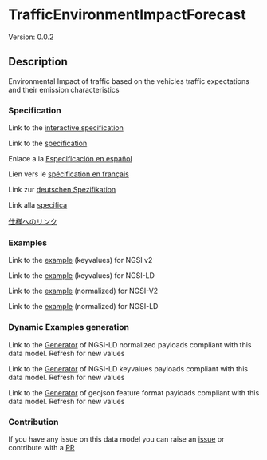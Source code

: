 # TrafficEnvironmentImpactForecast
Version: 0.0.2

## Description 

Environmental Impact of traffic based on the vehicles traffic expectations and their emission characteristics
### Specification

Link to the [interactive specification](https://swagger.lab.fiware.org/?url=https://smart-data-models.github.io/dataModel.Environment/TrafficEnvironmentImpactForecast/swagger.yaml)

Link to the [specification](https://github.com/smart-data-models/dataModel.Environment/blob/master/TrafficEnvironmentImpactForecast/doc/spec.md)

Enlace a la [Especificación en español](https://github.com/smart-data-models/dataModel.Environment/blob/master/TrafficEnvironmentImpactForecast/doc/spec_ES.md)

Lien vers le [spécification en français](https://github.com/smart-data-models/dataModel.Environment/blob/master/TrafficEnvironmentImpactForecast/doc/spec_FR.md)

Link zur [deutschen Spezifikation](https://github.com/smart-data-models/dataModel.Environment/blob/master/TrafficEnvironmentImpactForecast/doc/spec_DE.md)

Link alla [specifica](https://github.com/smart-data-models/dataModel.Environment/blob/master/TrafficEnvironmentImpactForecast/doc/spec_IT.md)

[仕様へのリンク](https://github.com/smart-data-models/dataModel.Environment/blob/master/TrafficEnvironmentImpactForecast/doc/spec_JA.md)
### Examples

Link to the [example](https://smart-data-models.github.io/dataModel.Environment/TrafficEnvironmentImpactForecast/examples/example.json) (keyvalues) for NGSI v2

Link to the [example](https://smart-data-models.github.io/dataModel.Environment/TrafficEnvironmentImpactForecast/examples/example.jsonld) (keyvalues) for NGSI-LD

Link to the [example](https://smart-data-models.github.io/dataModel.Environment/TrafficEnvironmentImpactForecast/examples/example-normalized.json) (normalized) for NGSI-V2

Link to the [example](https://smart-data-models.github.io/dataModel.Environment/TrafficEnvironmentImpactForecast/examples/example-normalized.jsonld) (normalized) for NGSI-LD
### Dynamic Examples generation

Link to the [Generator](https://smartdatamodels.org/extra/ngsi-ld_generator.php?schemaUrl=https://raw.githubusercontent.com/smart-data-models/dataModel.Environment/master/TrafficEnvironmentImpactForecast/schema.json&email=info@smartdatamodels.org) of NGSI-LD normalized payloads compliant with this data model. Refresh for new values

Link to the [Generator](https://smartdatamodels.org/extra/ngsi-ld_generator_keyvalues.php?schemaUrl=https://raw.githubusercontent.com/smart-data-models/dataModel.Environment/master/TrafficEnvironmentImpactForecast/schema.json&email=info@smartdatamodels.org) of NGSI-LD keyvalues payloads compliant with this data model. Refresh for new values

Link to the [Generator](https://smartdatamodels.org/extra/geojson_features_generator.php?schemaUrl=https://raw.githubusercontent.com/smart-data-models/dataModel.Environment/master/TrafficEnvironmentImpactForecast/schema.json&email=info@smartdatamodels.org) of geojson feature format payloads compliant with this data model. Refresh for new values
### Contribution

 If you have any issue on this data model you can raise an [issue](https://github.com/smart-data-models/dataModel.Environment/issues)  or contribute with a [PR](https://github.com/smart-data-models/dataModel.Environment/pulls)